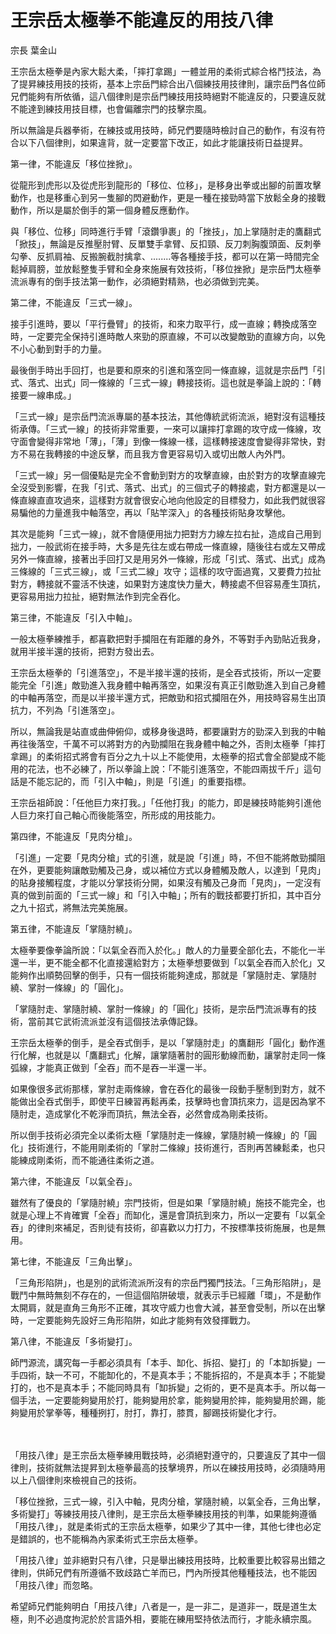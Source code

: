 # 王宗岳太極拳不能違反的用技八律

宗長
葉金山

王宗岳太極拳是內家大鬆大柔，「摔打拿踢」一體並用的柔術式綜合格鬥技法，為了提昇練技用技的技術，基本上宗岳門綜合出八個練技用技律則，讓宗岳門各位師兄們能夠有所依循，這八個律則是宗岳門練技用技時絕對不能違反的，只要違反就不能達到練技用技目標，也會偏離宗門的技擊宗風。

所以無論是兵器拳術，在練技或用技時，師兄們要隨時檢討自己的動作，有沒有符合以下八個律則，如果違背，就一定要當下改正，如此才能讓技術日益提昇。

第一律，不能違反「移位挫掀」。

從龍形到虎形以及從虎形到龍形的「移位、位移」，是移身出拳或出腳的前置攻擊動作，也是移重心到另一隻腳的閃避動作，更是一種在接勁時當下放鬆全身的接戰動作，所以是屬於倒手的第一個身體反應動作。

與「移位、位移」同時進行手臂「滾鑽爭裹」的「挫技」，加上掌隨肘走的鷹翻式「掀技」，無論是反推壓肘臂、反單雙手拿臂、反扣頸、反刀刺胸腹頭面、反刺拳勾拳、反抓肩袖、反搬腕截肘擒拿、........等各種接手技，都可以在第一時間完全鬆掉肩膀，並放鬆整隻手臂和全身來施展有效技術，「移位挫掀」是宗岳門太極拳流派專有的倒手技法第一動作，必須絕對精熟，也必須做到完美。

第二律，不能違反「三式一線」。

接手引進時，要以「平行疊臂」的技術，和來力取平行，成一直線；轉換成落空時，一定要完全保持引進時敵人來勁的原直線，不可以改變敵勁的直線方向，以免不小心動到對手的力量。

最後倒手時出手回打，也是要和原來的引進和落空同一條直線，這就是宗岳門「引式、落式、出式」同一條線的「三式一線」轉接技術。這也就是拳論上說的：「轉接要一線串成。」

「三式一線」是宗岳門流派專屬的基本技法，其他傳統武術流派，絕對沒有這種技術承傳。「三式一線」的技術非常重要，一來可以讓摔打拿踢的攻守成一條線，攻守面會變得非常地「薄」，「薄」到像一條線一樣，這樣轉接速度會變得非常快，對方不易在我轉接的中途反擊，而且我方會更容易切入或切出敵人內外門。

「三式一線」另一個優點是完全不會動到對方的攻擊直線，由於對方的攻擊直線完全沒受到影響，在我「引式、落式、出式」的三個式子的轉接處，對方都還是以一條直線直直攻過來，這樣對方就會很安心地向他設定的目標發力，如此我們就很容易騙他的力量進我中軸落空，再以「貼竿深入」的各種技術貼身攻擊他。

其次是能夠「三式一線」，就不會隨便用拙力把對方力線左拉右扯，造成自己用到拙力，一般武術在接手時，大多是先往左或右帶成一條直線，隨後往右或左又帶成另外一條直線，接著出手回打又是用另外一條線，形成「引式、落式、出式」成為三條線的「三式三線」，或「三式二線」攻守；這樣的攻守面過寬，又要費力拉扯對方，轉接就不靈活不快速，如果對方速度快力量大，轉接處不但容易產生頂抗，更容易用拙力拉扯，絕對無法作到完全吞化。

第三律，不能違反「引入中軸」。

一般太極拳練推手，都喜歡把對手攔阻在有距離的身外，不等對手內勁貼近我身，就用半接半還的技術，把對方發出去。

王宗岳太極拳的「引進落空」，不是半接半還的技術，是全吞式技術，所以一定要能完全「引進」敵勁進入我身體中軸再落空，如果沒有真正引敵勁進入到自己身體的中軸再落空，而是以半接半還方式，把敵勁和招式攔阻在外，用技時容易生出頂抗力，不列為「引進落空」。

所以，無論我是站直或曲伸俯仰，或移身後退時，都要讓對方的勁深入到我的中軸再往後落空，千萬不可以將對方的內勁攔阻在我身體中軸之外，否則太極拳「摔打拿踢」的柔術招式將會有百分之九十以上不能使用，太極拳的招式會全部變成不能用的花法，也不必練了，所以拳論上說：「不能引進落空，不能四兩拔千斤」這句話是不能忘記的，而「引入中軸」，則是「引進」的重要指標。

王宗岳祖師說：「任他巨力來打我。」「任他打我」的能力，即是練技時能夠引進他人巨力來打自己軸心而後能落空，所形成的用技能力。

第四律，不能違反「見肉分槍」。

「引進」一定要「見肉分槍」式的引進，就是說「引進」時，不但不能將敵勁攔阻在外，更要能夠讓敵勁觸及己身，或以補位方式以身體觸及敵人，以達到「見肉」的貼身接觸程度，才能以分掌技術分開，如果沒有觸及己身而「見肉」，一定沒有真的做到前面的「三式一線」和「引入中軸」；所有的戰技都要打折扣，其中百分之九十招式，將無法完美施展。

第五律，不能違反「掌隨肘繞」。

太極拳要像拳論所說：「以氣全吞而入於化。」敵人的力量要全部化去，不能化一半還一半，更不能全都不化直接還給對方；太極拳想要做到「以氣全吞而入於化」又能夠作出順勢回擊的倒手，只有一個技術能夠達成，那就是「掌隨肘走、掌隨肘繞、掌肘一條線」的「圓化」。

「掌隨肘走、掌隨肘繞、掌肘一條線」的「圓化」技術，是宗岳門流派專有的技術，當前其它武術流派並沒有這個技法承傳記錄。

王宗岳太極拳的倒手，是全吞式倒手，是以「掌隨肘走」的鷹翻形「圓化」動作進行化解，也就是以「鷹翻式」化解，讓掌隨著肘的圓形動線而動，讓掌肘走同一條弧線，才能真正做到「全吞」而不是吞一半還一半。

如果像很多武術那樣，掌肘走兩條線，會在吞化的最後一段動手壓制到對方，就不能做出全吞式倒手，即使平日練習再鬆再柔，技擊時也會頂抗來力，這是因為掌不隨肘走，造成掌化不乾淨而頂抗，無法全吞，必然會成為剛柔技術。

所以倒手技術必須完全以柔術太極「掌隨肘走一條線，掌隨肘繞一條線」的「圓化」技術進行，不能用剛柔術的「掌肘二條線」技術進行，否則再苦練鬆柔，也只能練成剛柔術，而不能通往柔術之道。

第六律，不能違反「以氣全吞」。

雖然有了優良的「掌隨肘繞」宗門技術，但是如果「掌隨肘繞」施技不能完全，也就是心理上不肯確實「全吞」而缷化，還是會頂抗到來力，所以一定要有「以氣全吞」的律則來補足，否則徒有技術，卻喜歡以力打力，不按標準技術施展，也是無用。

第七律，不能違反「三角出擊」。

「三角形陷阱」，也是別的武術流派所沒有的宗岳門獨門技法。「三角形陷阱」，是戰鬥中無時無刻不存在的，一但這個陷阱破壞，就表示手已經離「環」，不是動作太開肩，就是直角三角形不正確，其攻守威力也會大減，甚至會受制，所以在出擊時，一定要能夠先設好三角形陷阱，如此才能夠有效發揮戰力。

第八律，不能違反「多術變打」。

師門源流，講究每一手都必須具有「本手、缷化、拆招、變打」的「本缷拆變」一手四術，缺一不可，不能缷化的，不是真本手；不能拆招的，不是真本手；不能變打的，也不是真本手；不能同時具有「缷拆變」之術的，更不是真本手。所以每一個手法，一定要能夠變用於打，能夠變用於拿，能夠變用於摔，能夠變用於踢，能夠變用於掌拳等，種種挒打，肘打，靠打，膝貫，腳踢技術變化才行。

　

「用技八律」是王宗岳太極拳練用戰技時，必須絕對遵守的，只要違反了其中一個律則，技術就無法提昇到太極拳最高的技擊境界，所以在練技用技時，必須隨時用以上八個律則來檢視自己的技術。

「移位挫掀，三式一線，引入中軸，見肉分槍，掌隨肘繞，以氣全呑，三角出擊，多術變打」等練技用技八律則，是王宗岳太極拳練技用技的判準，如果能夠遵循「用技八律」，就是柔術式的王宗岳太極拳，如果少了其中一律，其他七律也必定是錯誤的，也不能稱為內家柔術式王宗岳太極拳。

「用技八律」並非絕對只有八律，只是舉出練技用技時，比較重要比較容易出錯之律則，供師兄們有所遵循不致歧路亡羊而已，門內所授其他種種技法，也不能因「用技八律」而忽略。

希望師兄們能夠明白「用技八律」八者是一，是一非二，是道非一，既是道生太極，則不必過度拘泥於於言語外相，要能在練用堅持依法而行，才能永續宗風。